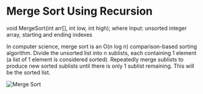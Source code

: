 # Merge Sort Using Recursion
void MergeSort(int arr[], int low, int high); 
where Input: unsorted integer array, starting and ending indexes

In computer science, merge sort is an O(n log n) comparison-based sorting algorithm. Divide the unsorted list into n sublists, each containing 1 element (a list of 1 element is considered sorted). Repeatedly merge sublists to produce new sorted sublists until there is only 1 sublist remaining. This will be the sorted list. 

![Merge Sort](/MergeSort)
